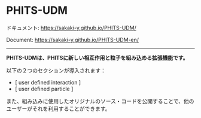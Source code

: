 # PHITS-UDM

ドキュメント: https://sakaki-y.github.io/PHITS-UDM/

Document: https://sakaki-y.github.io/PHITS-UDM-en/

---

**PHITS-UDMは、PHITSに新しい相互作用と粒子を組み込める拡張機能です。**

以下の２つのセクションが導入されます：

* [ user defined interaction ]
* [ user defined particle ]

また、組み込みに使用したオリジナルのソース・コードを公開することで、他のユーザーがそれを利用することができます。
